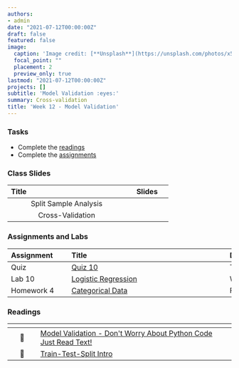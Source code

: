 ```yaml
---
authors:
- admin
date: "2021-07-12T00:00:00Z"
draft: false
featured: false
image:
  caption: 'Image credit: [**Unsplash**](https://unsplash.com/photos/x5WxEYe2DKA)'
  focal_point: ""
  placement: 2
  preview_only: true
lastmod: "2021-07-12T00:00:00Z"
projects: []
subtitle: 'Model Validation :eyes:'
summary: Cross-validation
title: 'Week 12 - Model Validation'
---
```



### Tasks

- Complete the [readings](/post/12-week/#readings)
- Complete the [assignments](/post/12-week/#assignments)

### Class Slides 

| <div style="width:250px;text-align:left">Title</div> | <div  style="width:80px;text-align:center">Slides</div> | 
|:---:|:---------------------|
| Split Sample Analysis   | [<span style="color: #4b5357;"><i class="fas fa-desktop fa-lg"></i></span>](https://sta198f2021.github.io/website/slides/week-12/w12-l01-prediction-overfitting.html)  | 
| Cross-Validation   | [<span style="color: #4b5357;"><i class="fas fa-desktop fa-lg"></i></span>](https://sta198f2021.github.io/website/slides/week-12/w12-l02-cross-validation.html)  | 







### Assignments and Labs

| <div style="width:120px;text-align:left">Assignment</div> | <div style="width:340px;text-align:left">Title</div> | <div style="width:200px;text-align:left">Due</div> |
|:---|:---|:---|
| Quiz | [Quiz 10](https://sakai.duke.edu) | Tues., 11/9 |
| Lab 10 | [Logistic Regression](https://sta198f2021.github.io/website/slides/week-12/lab-10-gats-logistic.html) | Wed., 11/10 |
| Homework 4 | [Categorical Data](https://sta198f2021.github.io/website/slides/week-12/hw-04-malaria-vaccine.html) | Fri., 11/12 |


### Readings

| <div style="width:50px"></div>  | <div style="width:420px"></div>  |  <div style="width:200px"></div> |
|:---:|:---|:---:|
| :page_facing_up: |[Model Validation - Don't Worry About Python Code Just Read Text!](https://www.kaggle.com/dansbecker/model-validation)  | **Required** |
| :page_facing_up: |[Train-Test-Split Intro](https://towardsdatascience.com/train-test-split-and-cross-validation-in-python-80b61beca4b6)  | **Recommended** |